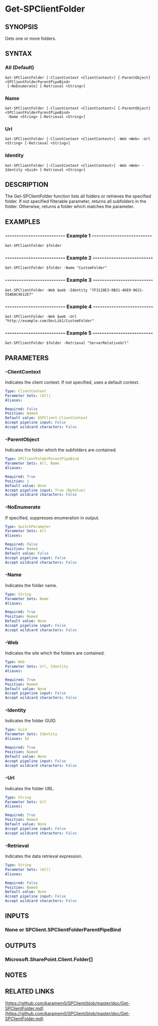 # Get-SPClientFolder

## SYNOPSIS
Gets one or more folders.

## SYNTAX

### All (Default)
```
Get-SPClientFolder [-ClientContext <ClientContext>] [-ParentObject] <SPClientFolderParentPipeBind>
 [-NoEnumerate] [-Retrieval <String>]
```

### Name
```
Get-SPClientFolder [-ClientContext <ClientContext>] [-ParentObject] <SPClientFolderParentPipeBind>
 -Name <String> [-Retrieval <String>]
```

### Url
```
Get-SPClientFolder [-ClientContext <ClientContext>] -Web <Web> -Url <String> [-Retrieval <String>]
```

### Identity
```
Get-SPClientFolder [-ClientContext <ClientContext>] -Web <Web> -Identity <Guid> [-Retrieval <String>]
```

## DESCRIPTION
The Get-SPClientFolder function lists all folders or retrieves the specified folder.
If not specified filterable parameter, returns all subfolders in the folder.
Otherwise, returns a folder which matches the parameter.

## EXAMPLES

### -------------------------- Example 1 --------------------------
```
Get-SPClientFolder $folder
```

### -------------------------- Example 2 --------------------------
```
Get-SPClientFolder $folder -Name "CustomFolder"
```

### -------------------------- Example 3 --------------------------
```
Get-SPClientFolder -Web $web -Identity "7F3120E3-0B31-46E9-9621-55ADAC4612E7"
```

### -------------------------- Example 4 --------------------------
```
Get-SPClientFolder -Web $web -Url "http://example.com/DocLib1/CustomFolder"
```

### -------------------------- Example 5 --------------------------
```
Get-SPClientFolder $folder -Retrieval "ServerRelativeUrl"
```

## PARAMETERS

### -ClientContext
Indicates the client context.
If not specified, uses a default context.

```yaml
Type: ClientContext
Parameter Sets: (All)
Aliases: 

Required: False
Position: Named
Default value: $SPClient.ClientContext
Accept pipeline input: False
Accept wildcard characters: False
```

### -ParentObject
Indicates the folder which the subfolders are contained.

```yaml
Type: SPClientFolderParentPipeBind
Parameter Sets: All, Name
Aliases: 

Required: True
Position: 1
Default value: None
Accept pipeline input: True (ByValue)
Accept wildcard characters: False
```

### -NoEnumerate
If specified, suppresses enumeration in output.

```yaml
Type: SwitchParameter
Parameter Sets: All
Aliases: 

Required: False
Position: Named
Default value: False
Accept pipeline input: False
Accept wildcard characters: False
```

### -Name
Indicates the folder name.

```yaml
Type: String
Parameter Sets: Name
Aliases: 

Required: True
Position: Named
Default value: None
Accept pipeline input: False
Accept wildcard characters: False
```

### -Web
Indicates the site which the folders are contained.

```yaml
Type: Web
Parameter Sets: Url, Identity
Aliases: 

Required: True
Position: Named
Default value: None
Accept pipeline input: False
Accept wildcard characters: False
```

### -Identity
Indicates the folder GUID.

```yaml
Type: Guid
Parameter Sets: Identity
Aliases: Id

Required: True
Position: Named
Default value: None
Accept pipeline input: False
Accept wildcard characters: False
```

### -Url
Indicates the folder URL.

```yaml
Type: String
Parameter Sets: Url
Aliases: 

Required: True
Position: Named
Default value: None
Accept pipeline input: False
Accept wildcard characters: False
```

### -Retrieval
Indicates the data retrieval expression.

```yaml
Type: String
Parameter Sets: (All)
Aliases: 

Required: False
Position: Named
Default value: None
Accept pipeline input: False
Accept wildcard characters: False
```

## INPUTS

### None or SPClient.SPClientFolderParentPipeBind

## OUTPUTS

### Microsoft.SharePoint.Client.Folder[]

## NOTES

## RELATED LINKS

[https://github.com/karamem0/SPClient/blob/master/doc/Get-SPClientFolder.md](https://github.com/karamem0/SPClient/blob/master/doc/Get-SPClientFolder.md)

